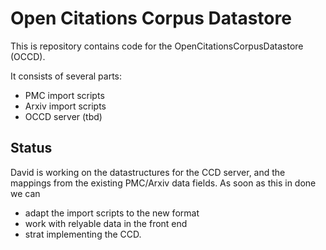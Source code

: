 Open Citations Corpus Datastore
===============================

This is repository contains code for the OpenCitationsCorpusDatastore (OCCD).

It consists of several parts:
* PMC import scripts
* Arxiv import scripts
* OCCD server (tbd)
  

Status
------

David is working on the datastructures for the CCD server, and the
mappings from the existing PMC/Arxiv data fields. As soon as this in
done we can

* adapt the import scripts to the new format
* work with relyable data in the front end
* strat implementing the CCD.

